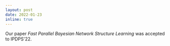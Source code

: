 ```yaml
---
layout: post
date: 2022-01-23 
inline: true
---
```


Our paper *Fast Parallel Bayesian Network Structure Learning* was accepted to IPDPS'22. 
<!-- [<a href="../assets/pap/ipdps22-bnsl.pdf" target="_blank">Paper</a>]
[<a href="../assets/pa/ipdps22_bnsl.pdf" target="_blank">Slides</a>]
[<a href="https://www.bilibili.com/video/BV1Ra411R71R/?spm_id_from=333.999.0.0&vd_source=c91892e5fba0f5d80df0bac980b3128e" target="_blank">Video</a>]
[<a href="https://github.com/jjiantong/FastBN" target="_blank">Code</a>] -->